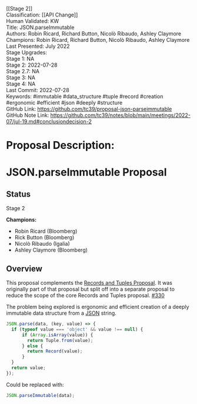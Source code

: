 [[Stage 2]]<br>Classification: [[API Change]]<br>Human Validated: KW<br>Title: JSON.parseImmutable<br>Authors: Robin Ricard, Richard Button, Nicolò Ribaudo, Ashley Claymore<br>Champions: Robin Ricard, Richard Button, Nicolò Ribaudo, Ashley Claymore<br>Last Presented: July 2022<br>Stage Upgrades:<br>Stage 1: NA  
Stage 2: 2022-07-28  
Stage 2.7: NA  
Stage 3: NA  
Stage 4: NA<br>Last Commit: 2022-07-28<br>Keywords: #immutable #data_structure #tuple #record #creation #ergonomic #efficient #json #deeply #structure<br>GitHub Link: https://github.com/tc39/proposal-json-parseimmutable <br>GitHub Note Link: https://github.com/tc39/notes/blob/main/meetings/2022-07/jul-19.md#conclusiondecision-2
# Proposal Description:
# JSON.parseImmutable Proposal

## Status

Stage 2

**Champions:**

- Robin Ricard (Bloomberg)
- Rick Button (Bloomberg)
- Nicolò Ribaudo (Igalia)
- Ashley Claymore (Bloomberg)

## Overview

This proposal complements the [Records and Tuples Proposal][rec-tup-proposal].
It was originally part of that proposal but split off into a separate proposal to reduce the scope of the core Records and Tuples proposal. [#330](https://github.com/tc39/proposal-record-tuple/issues/330)

The problem being explored is ergonomic and efficient creation of a deeply immutable data structure from a [JSON][json-mdn] string.

```javascript
JSON.parse(data, (key, value) => {
  if (typeof value === 'object' && value !== null) {
      if (Array.isArray(value)) {
        return Tuple.from(value);
      } else {
        return Record(value);
      }
  }
  return value;
});
```

Could be replaced with:

```javascript
JSON.parseImmutable(data);
```

<!-- References -->
[rec-tup-proposal]: https://github.com/tc39/proposal-record-tuple
[json-mdn]: https://developer.mozilla.org/en-US/docs/Web/JavaScript/Reference/Global_Objects/JSON
<br>